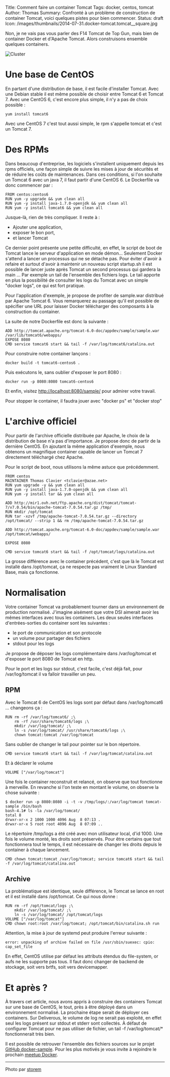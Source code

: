 Title: Comment faire un container Tomcat
Tags: docker, centos, tomcat
Author: Thomas
Summary: Confronté à un problème de construction de container Tomcat, voici quelques pistes pour bien commencer. 
Status: draft
Icon: /images/thumbnails/2014-07-31.docker-tomcat.tomcat__square.jpg

Non, je ne vais pas vous parler des F14 Tomcat de Top Gun, mais bien de container Docker et d'Apache Tomcat.
Alors construisons ensemble quelques containers.

![Cluster]({filename}/images/2014-07-31.docker-tomcat.tomcat.jpg)

# Une base de CentOS

En partant d'une distribution de base, il est facile d'installer Tomcat. Avec une Debian stable il est même possible de choisir entre Tomcat 6 et Tomcat 7. Avec une CentOS 6, c'est encore plus simple, il n'y a pas de choix possible : 

    yum install tomcat6

Avec une CentOS 7 c'est tout aussi simple, le rpm s'appelle tomcat et c'est un Tomcat 7.

# Des RPMs

Dans beaucoup d'entreprise, les logiciels s'installent uniquement depuis les rpms officiels, une façon simple de suivre les mises à jour de sécurités et de réduire les coûts de maintenances.
Dans ces conditions, si l'on souhaite un Tomcat 6 avec un java 7, il faut partir d'une CentOS 6. Le Dockerfile va donc commencer par :

```
FROM centos:centos6
RUN yum -y upgrade && yum clean all
RUN yum -y install java-1.7.0-openjdk && yum clean all
RUN yum -y install tomcat6 && yum clean all
```

Jusque-là, rien de très compliquer. Il reste à :

* Ajouter une application,
* exposer le bon port,
* et lancer Tomcat

Ce dernier point présente une petite difficulté, en effet, le script de boot de Tomcat lance le serveur d'application en mode démon... Seulement Docker s'attend a lancer un processus qui ne se détache pas. 
Pour éviter d'avoir à refaire et surtout d'avoir à maintenir un nouveau script startup.sh il est possible de lancer juste après Tomcat un second processus qui gardera la main ... Par exemple un tail de l'ensemble des fichiers logs. 
Le tail apporte en plus la possibilité de consulter les logs du Tomcat avec un simple "docker logs", ce qui est fort pratique. 

Pour l'application d'exemple, je propose de profiter de sample.war distribué par Apache Tomcat 6. Vous remarquerez au passage qu'il est possible de spécifier une URL pour laisser Docker télécharger des composants à la construction du container.

La suite de notre Dockerfile est donc la suivante : 

```
ADD http://tomcat.apache.org/tomcat-6.0-doc/appdev/sample/sample.war /var/lib/tomcat6/webapps/
EXPOSE 8080
CMD service tomcat6 start && tail -f /var/log/tomcat6/catalina.out
```

Pour construire notre container lançons :

    docker build -t tomcat6-centos6 .

Puis exécutons le, sans oublier d'exposer le port 8080 :

    docker run -p 8080:8080 tomcat6-centos6

Et enfin, visitez [http://localhost:8080/sample/](http://localhost:8080/sample/) pour admirer votre travail.

Pour stopper le container, il faudra jouer avec "docker ps" et "docker stop"

# L'archive officiel

Pour partir de l'archive officielle distribuée par Apache, le choix de la distribution de base n'a pas d'importance. Je propose donc de partir de la dernière CentOS.
En ajoutant la même application d'exemple, nous obtenons un magnifique container capable de lancer un Tomcat 7 directement téléchargé chez Apache.

Pour le script de boot, nous utilisons la même astuce que précédemment.

```
FROM centos
MAINTAINER Thomas Clavier <tclavier@azae.net>
RUN yum upgrade -y && yum clean all
RUN yum -y install java-1.7.0-openjdk && yum clean all
RUN yum -y install tar && yum clean all

ADD http://mir1.ovh.net/ftp.apache.org/dist/tomcat/tomcat-7/v7.0.54/bin/apache-tomcat-7.0.54.tar.gz /tmp/
RUN mkdir /opt/tomcat
RUN tar -xzvf /tmp/apache-tomcat-7.0.54.tar.gz --directory /opt/tomcat/ --strip 1 && rm /tmp/apache-tomcat-7.0.54.tar.gz

ADD http://tomcat.apache.org/tomcat-6.0-doc/appdev/sample/sample.war /opt/tomcat/webapps/

EXPOSE 8080

CMD service tomcat6 start && tail -f /opt/tomcat/logs/catalina.out
```

La grosse différence avec le container précédent, c'est que là le Tomcat est installé dans /opt/tomcat, ça ne respecte pas vraiment le Linux Standard Base, mais ça fonctionne.

# Normalisation

Votre container Tomcat va probablement tourner dans un environnement de production normalisé. J'imagine aisément que votre DSI aimerait avoir les mêmes interfaces avec tous les containers.
Les deux seules interfaces d'entrées-sorties du container sont les suivantes : 

* le port de communication et son protocole
* un volume pour partager des fichiers
* stdout pour les logs

Je propose de déposer les logs complémentaire dans /var/log/tomcat et d'exposer le port 8080 de Tomcat en http.

Pour le port et les logs sur stdout, c'est facile, c'est déjà fait, pour /var/log/tomcat il va falloir travailler un peu.

## RPM

Avec le Tomcat 6 de CentOS les logs sont par défaut dans /var/log/tomcat6 ... changeons ça : 

```
RUN rm -rf /var/log/tomcat6/ ;\
    rm -rf /usr/share/tomcat6/logs ;\
    mkdir /var/log/tomcat/ ;\
    ln -s /var/log/tomcat/ /usr/share/tomcat6/logs ;\
    chown tomcat:tomcat /var/log/tomcat
```

Sans oublier de changer le tail pour pointer sur le bon répertoire.

    CMD service tomcat6 start && tail -f /var/log/tomcat/catalina.out

Et à déclarer le volume

    VOLUME ["/var/log/tomcat"]

Une fois le container reconstruit et relancé, on observe que tout fonctionne à merveille. En revanche si l'on teste en montant le volume, on observe la chose suivante : 

```
$ docker run -p 8080:8080 -i -t -v /tmp/logs/:/var/log/tomcat tomcat-sample /bin/bash
bash-4.1# ls -la /var/log/tomcat/
total 8
drwxr-xr-x 2 1000 1000 4096 Aug  8 07:13 .
drwxr-xr-x 5 root root 4096 Aug  8 07:09 ..
```

Le répertoire /tmp/logs a été créé avec mon utilisateur local, d'id 1000. Une fois le volume monté, les droits sont préservés. Pour être certains que tout fonctionnera tout le temps, il est nécessaire de changer les droits depuis le container à chaque lancement.

```
CMD chown tomcat:tomcat /var/log/tomcat; service tomcat6 start && tail -f /var/log/tomcat/catalina.out
```

## Archive

La problématique est identique, seule différence, le Tomcat se lance en root et il est installé dans /opt/tomcat. Ce qui nous donne : 

```
RUN rm -rf /opt/tomcat/logs ;\
    mkdir /var/log/tomcat/ ;\
    ln -s /var/log/tomcat/ /opt/tomcat/logs 
VOLUME ["/var/log/tomcat"]
CMD chown root:root /var/log/tomcat; /opt/tomcat/bin/catalina.sh run

```

Attention, la mise à jour de systemd peut produire l'erreur suivante : 

    error: unpacking of archive failed on file /usr/sbin/suexec: cpio: cap_set_file

En effet, CentOS utilise par défaut les attributs étendus du file-system, or aufs ne les supporte pas tous. Il faut donc changer de backend de stockage, soit vers brtfs, soit vers devicemapper.


# Et après ?

À travers cet article, nous avons appris à construire des containers Tomcat sur une base de CentOS, le tout, près à être déployé dans un environnement normalisé. La prochaine étape serait de déployer ces containers. Sur Deliverous, le volume de log ne serait pas exploité, en effet seul les logs présent sur stdout et stderr sont collectés. À défaut de configurer Tomcat pour ne pas utiliser de fichier, un tail -f /var/log/tomcat/\* fonctionnerait très bien.

Il est possible de retrouver l'ensemble des fichiers sources sur le projet [GitHub docker-sample](https://github.com/Deliverous/docker-sample).
Pour les plus motivés je vous invite à rejoindre le prochain [meetup Docker](http://www.meetup.com/find/events/?keywords=Docker).

---
Photo par [storem](https://www.flickr.com/photos/storem/3198300643/)
